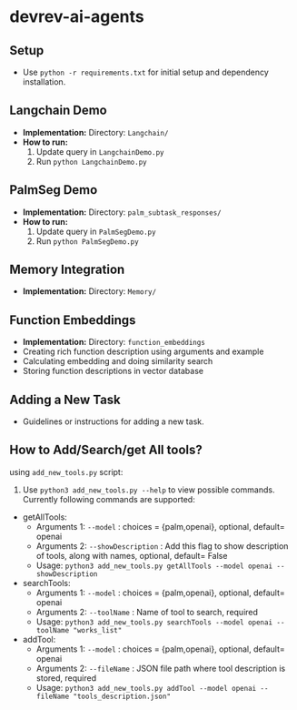 # devrev-ai-agents

## Setup
- Use `python -r requirements.txt` for initial setup and dependency installation.

## Langchain Demo
- **Implementation:** Directory: `Langchain/`
- **How to run:**
    1. Update query in `LangchainDemo.py`
    2. Run `python LangchainDemo.py`

## PalmSeg Demo
- **Implementation:** Directory: `palm_subtask_responses/`
- **How to run:**
    1. Update query in `PalmSegDemo.py`
    2. Run `python PalmSegDemo.py`

## Memory Integration
- **Implementation:** Directory: `Memory/`

## Function Embeddings
- **Implementation:** Directory: `function_embeddings`
- Creating rich function description using arguments and example
- Calculating embedding and doing similarity search
- Storing function descriptions in vector database

## Adding a New Task
- Guidelines or instructions for adding a new task.


## How to Add/Search/get All tools?

using `add_new_tools.py` script:

1. Use `python3 add_new_tools.py --help` to view possible commands. Currently following commands are supported:

- getAllTools:
  - Arguments 1: `--model` : choices = {palm,openai}, optional, default= openai
  - Arguments 2: `--showDescription` : Add this flag to show description of tools, along with names, optional, default= False
  - Usage: `python3 add_new_tools.py getAllTools --model openai --showDescription`
- searchTools:
  - Arguments 1: `--model` : choices = {palm,openai}, optional, default= openai
  - Arguments 2: `--toolName` : Name of tool to search, required
  - Usage: `python3 add_new_tools.py searchTools --model openai --toolName "works_list"`
- addTool:
  - Arguments 1: `--model` : choices = {palm,openai}, optional, default= openai
  - Arguments 2: `--fileName` : JSON file path where tool description is stored, required
  - Usage: `python3 add_new_tools.py addTool --model openai --fileName "tools_description.json"`
